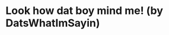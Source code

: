 <!--
id: 9277519401
link: http://tumblr.atmos.org/post/9277519401/look-how-dat-boy-mind-me-by-datswhatimsayin
slug: look-how-dat-boy-mind-me-by-datswhatimsayin
date: Mon Aug 22 2011 19:35:04 GMT-0700 (PDT)
publish: 2011-08-022
tags: 
title: Look how dat boy mind me! (by DatsWhatImSayin)
-->


Look how dat boy mind me! (by DatsWhatImSayin)
==============================================



